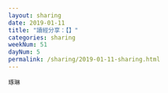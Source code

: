 ```yaml
---
layout: sharing
date: 2019-01-11
title: "讀經分享：【】"
categories: sharing
weekNum: 51
dayNum: 5
permalink: /sharing/2019-01-11-sharing.html
---
```


`琢琳`
